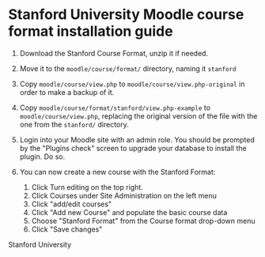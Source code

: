 Stanford University
Moodle course format installation guide
=============

1. Download the Stanford Course Format, unzip it if needed.

2. Move it to the `moodle/course/format/` directory, naming it `stanford`

2. Copy `moodle/course/view.php` to `moodle/course/view.php-original` in order to make a backup of it.

3. Copy `moodle/course/format/stanford/view.php-example` to `moodle/course/view.php`, replacing the original 
   version of the file with the one from the `stanford/` directory.

4. Login into your Moodle site with an admin role. You should be prompted by the "Plugins check" screen to upgrade
   your database to install the plugin. Do so.

5. You can now create a new course with the Stanford Format:
    1. Click Turn editing on the top right.
    2. Click Courses under Site Administration on the left menu
    3. Click "add/edit courses"
    4. Click "Add new Course" and populate the basic course data
    5. Choose "Stanford Format" from the Course format drop-down menu
    6. Click "Save changes"

Stanford University
